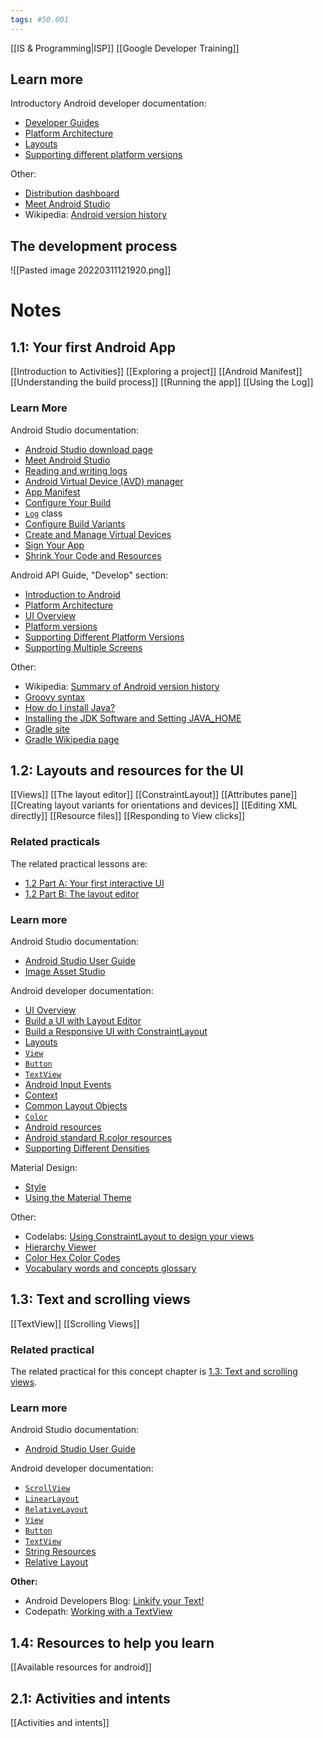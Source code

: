 ```yaml
---
tags: #50.001
---
```

[[IS & Programming|ISP]]
[[Google Developer Training]]

## Learn more
Introductory Android developer documentation:
-   [Developer Guides](https://developer.android.com/guide/index.html)
-   [Platform Architecture](https://developer.android.com/guide/platform/index.html)
-   [Layouts](https://developer.android.com/guide/topics/ui/overview.html)
-   [Supporting different platform versions](https://developer.android.com/training/basics/supporting-devices/platforms.html)

Other:
-   [Distribution dashboard](http://developer.android.com/about/dashboards/index.html)
-   [Meet Android Studio](https://developer.android.com/studio/intro/index.html)
-   Wikipedia: [Android version history](https://en.wikipedia.org/wiki/Android_version_history)

## The development process
![[Pasted image 20220311121920.png]]

# Notes
## 1.1: Your first Android App
[[Introduction to Activities]]
[[Exploring a project]]
[[Android Manifest]]
[[Understanding the build process]]
[[Running the app]]
[[Using the Log]]
### Learn More
Android Studio documentation:
-   [Android Studio download page](http://developer.android.com/sdk/index.html)
-   [Meet Android Studio](http://developer.android.com/tools/studio/index.html)
-   [Reading and writing logs](http://developer.android.com/tools/debugging/debugging-log.html)
-   [Android Virtual Device (AVD) manager](http://developer.android.com/tools/devices/managing-avds.html)
-   [App Manifest](http://developer.android.com/guide/topics/manifest/manifest-intro.html)
-   [Configure Your Build](https://developer.android.com/studio/build/index.html)
-   [`Log`](https://developer.android.com/reference/android/util/Log.html) class
-   [Configure Build Variants](https://developer.android.com/studio/build/build-variants.html)
-   [Create and Manage Virtual Devices](https://developer.android.com/studio/run/managing-avds.html)
-   [Sign Your App](https://developer.android.com/studio/publish/app-signing.html)
-   [Shrink Your Code and Resources](https://developer.android.com/studio/build/shrink-code.html)

Android API Guide, "Develop" section:
-   [Introduction to Android](https://developer.android.com/guide/index.html)
-   [Platform Architecture](https://developer.android.com/guide/platform/index.html)
-   [UI Overview](https://developer.android.com/guide/topics/ui/overview.html)
-   [Platform versions](http://developer.android.com/about/dashboards/index.html)
-   [Supporting Different Platform Versions](https://developer.android.com/training/basics/supporting-devices/platforms.html)
-   [Supporting Multiple Screens](https://developer.android.com/guide/practices/screens_support.html)

Other:
-   Wikipedia: [Summary of Android version history](https://en.wikipedia.org/wiki/Android_version_history)
-   [Groovy syntax](http://groovy-lang.org/syntax.html)
-   [How do I install Java?](https://java.com/en/download/help/download_options.xml)
-   [Installing the JDK Software and Setting JAVA_HOME](https://docs.oracle.com/cd/E19182-01/820-7851/inst_cli_jdk_javahome_t/)
-   [Gradle site](https://gradle.org/)
-   [Gradle Wikipedia page](https://en.wikipedia.org/wiki/Gradle)


## 1.2: Layouts and resources for the UI
[[Views]]
[[The layout editor]]
[[ConstraintLayout]]
[[Attributes pane]]
[[Creating layout variants for orientations and devices]]
[[Editing XML directly]]
[[Resource files]]
[[Responding to View clicks]]
### Related practicals
The related practical lessons are:
-   [1.2 Part A: Your first interactive UI](https://codelabs.developers.google.com/codelabs/android-training-layout-editor-part-a)
-   [1.2 Part B: The layout editor](https://codelabs.developers.google.com/codelabs/android-training-layout-editor-part-b)

### Learn more
Android Studio documentation:
-   [Android Studio User Guide](https://developer.android.com/studio/intro/index.html)
-   [Image Asset Studio](http://developer.android.com/tools/help/image-asset-studio.html)

Android developer documentation:
-   [UI Overview](https://developer.android.com/guide/topics/ui/overview.html)
-   [Build a UI with Layout Editor](https://developer.android.com/studio/write/layout-editor.html)
-   [Build a Responsive UI with ConstraintLayout](https://developer.android.com/training/constraint-layout/index.html)
-   [Layouts](http://developer.android.com/guide/topics/ui/declaring-layout.html)
-   [`View`](http://developer.android.com/reference/android/view/View.html)
-   [`Button`](http://developer.android.com/reference/android/widget/Button.html)
-   [`TextView`](http://developer.android.com/reference/android/widget/TextView.html)
-   [Android Input Events](http://developer.android.com/guide/topics/ui/ui-events.html)
-   [Context](http://developer.android.com/reference/android/content/Context.html)
-   [Common Layout Objects](https://developer.android.com/guide/topics/ui/layout-objects.html)
-   [`Color`](https://developer.android.com/reference/android/graphics/Color.html)
-   [Android resources](http://developer.android.com/guide/topics/resources/index.html)
-   [Android standard R.color resources](http://developer.android.com/reference/android/R.color.html)
-   [Supporting Different Densities](http://developer.android.com/training/multiscreen/screendensities.html)

Material Design:
-   [Style](https://material.google.com/style/color.html#)
-   [Using the Material Theme](https://developer.android.com/training/material/theme.html)

Other:
-   Codelabs: [Using ConstraintLayout to design your views](https://codelabs.developers.google.com/codelabs/constraint-layout/index.html)
-   [Hierarchy Viewer](https://developer.android.com/studio/profile/hierarchy-viewer-walkthru.html)
-   [Color Hex Color Codes](http://www.color-hex.com/)
-   [Vocabulary words and concepts glossary](https://developers.google.com/android/for-all/vocab-words/)

## 1.3: Text and scrolling views
[[TextView]]
[[Scrolling Views]]
### Related practical
The related practical for this concept chapter is [1.3: Text and scrolling views](https://codelabs.developers.google.com/codelabs/android-training-text-and-scrolling-views).
### Learn more
Android Studio documentation:
-   [Android Studio User Guide](https://developer.android.com/studio/intro/index.html)

Android developer documentation:
-   [`ScrollView`](https://developer.android.com/reference/android/widget/ScrollView.html)
-   [`LinearLayout`](http://developer.android.com/reference/android/widget/LinearLayout.html)
-   [`RelativeLayout`](https://developer.android.com/reference/android/widget/RelativeLayout.html)
-   [`View`](http://developer.android.com/reference/android/view/View.html)
-   [`Button`](http://developer.android.com/reference/android/widget/Button.html)
-   [`TextView`](http://developer.android.com/reference/android/widget/TextView.html)
-   [String Resources](https://developer.android.com/guide/topics/resources/string-resource.html)
-   [Relative Layout](https://developer.android.com/guide/topics/ui/layout/relative.html)

**Other:**
-   Android Developers Blog: [Linkify your Text!](http://android-developers.blogspot.com/2008/03/linkify-your-text.html)
-   Codepath: [Working with a TextView](https://guides.codepath.com/android/Working-with-the-TextView)

## 1.4: Resources to help you learn
[[Available resources for android]]
## 2.1: Activities and intents
[[Activities and intents]]
